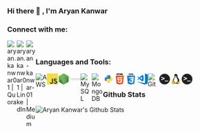 ### Hi there 👋 , I'm Aryan Kanwar

### Connect with me:

[<img align="left" alt="aryan.kanwar01  | Quora" width="22px" src="https://github.com/aryankanwar/aryankanwar.github.io/blob/master/img/quora-icon.png" />][quora]
[<img align="left" alt="aryan.kanwar01  | LinkedIn" width="22px" src="https://cdn.jsdelivr.net/npm/simple-icons@v3/icons/linkedin.svg" />][linkedin]
[<img align="left" alt="aryan-kanwar-01  | Medium" width="22px" src="https://miro.medium.com/max/195/1*emiGsBgJu2KHWyjluhKXQw.png" />][medium]

<br />

### Languages and Tools:

<img align="left" alt="AWS" width="26px" src="https://cdn1.iconfinder.com/data/icons/simple-icons/4096/aws-4096-black.png">

<img align="left" alt="Javascript" width="26px" src="https://raw.githubusercontent.com/github/explore/80688e429a7d4ef2fca1e82350fe8e3517d3494d/topics/javascript/javascript.png">

<img align="left" alt="NodeJS" width="26px" src="https://raw.githubusercontent.com/github/explore/80688e429a7d4ef2fca1e82350fe8e3517d3494d/topics/nodejs/nodejs.png">

<img align="left" alt="Express" width="26px" src="https://raw.githubusercontent.com/github/explore/80688e429a7d4ef2fca1e82350fe8e3517d3494d/topics/express/express.png">

<img align="left" alt="MySQL" width="26px" src="http://pngimg.com/uploads/mysql/mysql_PNG36.png" />

<img align="left" alt="MongoDB" width="26px" src="https://www.pngkit.com/png/full/225-2254691_9kib-354x415-unnamed-mongodb-logo-svg.png">

<img align="left" alt="Python" width="26px" src="https://raw.githubusercontent.com/github/explore/80688e429a7d4ef2fca1e82350fe8e3517d3494d/topics/python/python.png">

<img align="left" alt="HTML5" width="26px" src="https://raw.githubusercontent.com/github/explore/80688e429a7d4ef2fca1e82350fe8e3517d3494d/topics/html/html.png" />

<img align="left" alt="CSS3" width="26px" src="https://raw.githubusercontent.com/github/explore/80688e429a7d4ef2fca1e82350fe8e3517d3494d/topics/css/css.png" />

<img align="left" alt="Visual Studio Code" width="26px" src="https://raw.githubusercontent.com/github/explore/80688e429a7d4ef2fca1e82350fe8e3517d3494d/topics/visual-studio-code/visual-studio-code.png" />

<img align="left" alt="Git" width="26px" src="https://img.icons8.com/color/48/000000/git.png" />

<img align="left" alt="Terminal" width="26px" src="https://raw.githubusercontent.com/github/explore/d92924b1d925bb134e308bd29c9de6c302ed3beb/topics/terminal/terminal.png" />

<img align="left" alt="Linux" width="26px" src="https://raw.githubusercontent.com/github/explore/80688e429a7d4ef2fca1e82350fe8e3517d3494d/topics/linux/linux.png">

<img align="left" alt="Terminal" width="26px" src="https://raw.githubusercontent.com/github/explore/80688e429a7d4ef2fca1e82350fe8e3517d3494d/topics/terminal/terminal.png" />

<br />

### Github Stats

<img alt="Aryan Kanwar's Github Stats" src="https://github-readme-stats.vercel.app/api?username=aryankanwar&show_icons=true&count_private=true" />

[facebook]: https://www.facbook.com/aryan.kanwar01/
[quora]: https://youtube.com/swapnilsoni
[linkedin]: https://www.linkedin.com/in/aryan-kanwar-01
[medium]:  https://medium.com/@kanwararyan1
